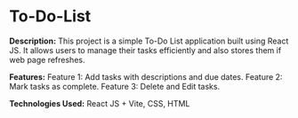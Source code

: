 # To-Do-List
**Description:**
This project is a simple To-Do List application built using React JS. It allows users to manage their tasks efficiently 
and also stores them if web page refreshes.

**Features:**
Feature 1: Add tasks with descriptions and due dates.
Feature 2: Mark tasks as complete.
Feature 3: Delete and Edit tasks.

**Technologies Used:**
React JS + Vite, CSS, HTML
